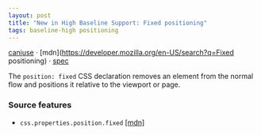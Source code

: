 ```yaml
---
layout: post
title: "New in High Baseline Support: Fixed positioning"
tags: baseline-high positioning
---
```


[caniuse](https://caniuse.com/?search=fixed-positioning) · [mdn](https://developer.mozilla.org/en-US/search?q=Fixed positioning) · [spec](https://drafts.csswg.org/css-position-3/#abspos-insets)

The `position: fixed` CSS declaration removes an element from the normal flow and positions it relative to the viewport or page.

### Source features

- ``css.properties.position.fixed`` [[mdn]](https://developer.mozilla.org/en-US/search?q=css.properties.position.fixed)
